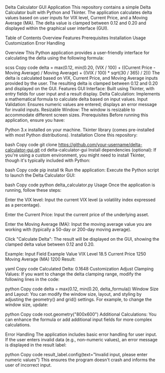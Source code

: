Delta Calculator GUI Application
This repository contains a simple Delta Calculator built with Python and Tkinter. The application calculates delta values based on user inputs for VIX level, Current Price, and a Moving Average (MA). The delta value is clamped between 0.12 and 0.20 and displayed within the graphical user interface (GUI).

Table of Contents
Overview
Features
Prerequisites
Installation
Usage
Customization
Error Handling

Overview
This Python application provides a user-friendly interface for calculating the delta using the following formula:

scss
Copy code
delta = max(0.12, min(0.20, (VIX / 100) + ((Current Price - Moving Average) / Moving Average) + ((VIX / 100) * sqrt(30 / 365) / 2)))
The delta is calculated based on VIX, Current Price, and Moving Average inputs provided by the user.
The resulting delta is clamped between 0.12 and 0.20 and displayed on the GUI.
Features
GUI Interface: Built using Tkinter, with entry fields for user input and a result display.
Delta Calculation: Implements a mathematical formula to calculate delta based on input values.
Input Validation: Ensures numeric values are entered; displays an error message for invalid inputs.
Resizable Window: The window is resizable to accommodate different screen sizes.
Prerequisites
Before running this application, ensure you have:

Python 3.x installed on your machine.
Tkinter library (comes pre-installed with most Python distributions).
Installation
Clone this repository:

bash
Copy code
git clone https://github.com/your-username/delta-calculator-gui.git
cd delta-calculator-gui
Install dependencies (optional): If you're using a custom environment, you might need to install Tkinter, though it's typically included with Python:

bash
Copy code
pip install tk
Run the application: Execute the Python script to launch the Delta Calculator GUI:

bash
Copy code
python delta_calculator.py
Usage
Once the application is running, follow these steps:

Enter the VIX level:
Input the current VIX level (a volatility index expressed as a percentage).

Enter the Current Price:
Input the current price of the underlying asset.

Enter the Moving Average (MA):
Input the moving average value you are working with (typically a 50-day or 200-day moving average).

Click "Calculate Delta":
The result will be displayed on the GUI, showing the clamped delta value between 0.12 and 0.20.

Example:
Input Field	Example Value
VIX Level	18.5
Current Price	1250
Moving Average (MA)	1200
Result:

yaml
Copy code
Calculated Delta: 0.1648
Customization
Adjust Clamping Values:
If you want to change the delta clamping range, modify the following lines in the code:

python
Copy code
delta = max(0.12, min(0.20, delta_formula))
Window Size and Layout:
You can modify the window size, layout, and styling by adjusting the geometry() and grid() settings. For example, to change the window size, update:

python
Copy code
root.geometry("800x600")
Additional Calculations:
You can enhance the formula or add additional input fields for more complex calculations.

Error Handling
The application includes basic error handling for user input. If the user enters invalid data (e.g., non-numeric values), an error message is displayed in the result label:

python
Copy code
result_label.config(text="Invalid input, please enter numeric values")
This ensures the program doesn't crash and informs the user of incorrect input.


